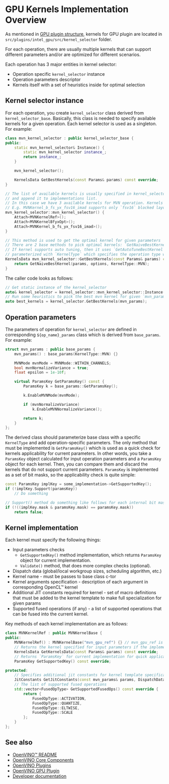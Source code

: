 # GPU Kernels Implementation Overview

As mentioned in [GPU plugin structure](./source_code_structure.md), kernels for GPU plugin are located in `src/plugins/intel_gpu/src/kernel_selector` folder.

For each operation, there are usually multiple kernels that can support different parameters and/or are optimized for different scenarios.

Each operation has 3 major entities in kernel selector:
 - Operation specific `kernel_selector` instance
 - Operation parameters descriptor
 - Kernels itself with a set of heuristics inside for optimal selection

## Kernel selector instance

For each operation, you create `kernel_selector` class derived from `kernel_selector_base`. Basically, this class is needed to specify available kernels
for a given operation. Each kernel selector is used as a singleton. For example:

```cpp
class mvn_kernel_selector : public kernel_selector_base {
public:
    static mvn_kernel_selector& Instance() {
        static mvn_kernel_selector instance_;
        return instance_;
    }

    mvn_kernel_selector();

    KernelsData GetBestKernels(const Params& params) const override;
}

// The list of available kernels is usually specified in kernel_selector c-tor using `Attach` method whith creates instance of each type
// and append it to implementations list.
// In this case we have 3 available kernels for MVN operation. Kernels might have different priorities and support only subset of operation parameters
// E.g. MVNKernel_b_fs_yx_fsv16_imad supports only `fsv16` blocked layouts and INT8/UINT8 input data types
mvn_kernel_selector::mvn_kernel_selector() {
    Attach<MVNKernelRef>();
    Attach<MVNKernelBfyxOpt>();
    Attach<MVNKernel_b_fs_yx_fsv16_imad>();
}

// This method is used to get the optimal kernel for given parameters
// There are 2 base methods to pick optimal kernels: `GetNaiveBestKernel` and `GetAutoTuneBestKernel`
// If kernel supports auto tuning, then it uses `GetAutoTuneBestKernel`, otherwise, it uses `GetNaiveBestKernel`
// parameterized with `KernelType` which specifies the operation type which is implemented by the specific kernel selector
KernelsData mvn_kernel_selector::GetBestKernels(const Params& params) const {
    return GetNaiveBestKernel(params, options, KernelType::MVN);
}
```

The caller code looks as follows:

```cpp
// Get static instance of the kernel_selector
auto& kernel_selector = kernel_selector::mvn_kernel_selector::Instance();
// Run some heuristics to pick the best mvn kernel for given `mvn_params`
auto best_kernels = kernel_selector.GetBestKernels(mvn_params);
```

## Operation parameters

The parameters of operation for `kernel_selector` are defined in corresponding `${op_name}_params` class which is derived from `base_params`. For example:
```cpp
struct mvn_params : public base_params {
    mvn_params() : base_params(KernelType::MVN) {}

    MVNMode mvnMode = MVNMode::WITHIN_CHANNELS;
    bool mvnNormalizeVariance = true;
    float epsilon = 1e-10f;

    virtual ParamsKey GetParamsKey() const {
        ParamsKey k = base_params::GetParamsKey();

        k.EnableMVNMode(mvnMode);

        if (mvnNormalizeVariance)
            k.EnableMVNNormalizeVariance();

        return k;
    }
};
```

The derived class should parameterize base class with a specific `KernelType` and add operation-specific parameters. The only method that must be implemented
is `GetParamsKey()` which is used as a quick check for kernels applicability for current parameters. In other words, you take a `ParamsKey` object calculated for input
operation parameters and a `ParamsKey` object for each kernel. Then, you can compare them and discard the kernels that do not support current parameters.
`ParamsKey` is implemented as a set of bit masks, so the applicability check is quite simple:
```cpp
const ParamsKey implKey = some_implementation->GetSupportedKey();
if (!implKey.Support(paramsKey))
    // Do something

// Support() method do something like follows for each internal bit mask:
if (!((implKey.mask & paramsKey.mask) == paramsKey.mask))
    return false;
```

## Kernel implementation

Each kernel must specify the following things:
- Input parameters checks
  - `GetSupportedKey()` method implementation, which returns `ParamsKey` object for current implementation.
  - `Validate()` method, that does more complex checks (optional).
- Dispatch data (global/local workgroup sizes, scheduling algorithm, etc.)
- Kernel name - must be passes to base class c-tor
- Kernel arguments specification - description of each argument in corresponding OpenCL™ kernel
- Additional JIT constants required for kernel - set of macro definitions that must be added to the kernel template to make full specialization for given params
- Supported fused operations (if any) - a list of supported operations that can be fused into the current kernel.

Key methods of each kernel implementation are as follows:

```cpp
class MVNKernelRef : public MVNKernelBase {
public:
    MVNKernelRef() : MVNKernelBase("mvn_gpu_ref") {} // mvn_gpu_ref is the name of the file with kernel template in cl_kernels/ folder without .cl extension
    // Returns the kernel specified for input parameters if the implementation can process it
    KernelsData GetKernelsData(const Params& params) const override;
    // Returns `ParamsKey` for current implementation for quick applicability check
    ParamsKey GetSupportedKey() const override;

protected:
    // Specifies additional jit constants for kernel template specification
    JitConstants GetJitConstants(const mvn_params& params, DispatchData dispatchData) const override;
    // The list of supported fused operations
    std::vector<FusedOpType> GetSupportedFusedOps() const override {
        return {
            FusedOpType::ACTIVATION,
            FusedOpType::QUANTIZE,
            FusedOpType::ELTWISE,
            FusedOpType::SCALE
        };
    }
};
```

## See also

 * [OpenVINO™ README](../../../../README.md)
 * [OpenVINO Core Components](../../../README.md)
 * [OpenVINO Plugins](../../README.md)
 * [OpenVINO GPU Plugin](../README.md)
 * [Developer documentation](../../../../docs/dev/index.md)
